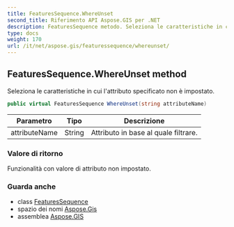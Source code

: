 ```yaml
---
title: FeaturesSequence.WhereUnset
second_title: Riferimento API Aspose.GIS per .NET
description: FeaturesSequence metodo. Seleziona le caratteristiche in cui lattributo specificato non è impostato.
type: docs
weight: 170
url: /it/net/aspose.gis/featuressequence/whereunset/
---
```

## FeaturesSequence.WhereUnset method

Seleziona le caratteristiche in cui l'attributo specificato non è impostato.

```csharp
public virtual FeaturesSequence WhereUnset(string attributeName)
```

| Parametro | Tipo | Descrizione |
| --- | --- | --- |
| attributeName | String | Attributo in base al quale filtrare. |

### Valore di ritorno

Funzionalità con valore di attributo non impostato.

### Guarda anche

* class [FeaturesSequence](../)
* spazio dei nomi [Aspose.Gis](../../featuressequence/)
* assemblea [Aspose.GIS](../../../)


